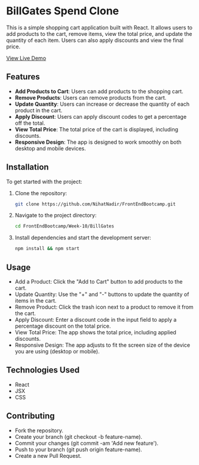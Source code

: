 # BillGates Spend Clone

This is a simple shopping cart application built with React. It allows users to add products to the cart, remove items, view the total price, and update the quantity of each item. Users can also apply discounts and view the final price.

[View Live Demo](https://todoapp-920g8yp4u-nihat-nadirs-projects.vercel.app/)

## Features

- **Add Products to Cart**: Users can add products to the shopping cart.
- **Remove Products**: Users can remove products from the cart.
- **Update Quantity**: Users can increase or decrease the quantity of each product in the cart.
- **Apply Discount**: Users can apply discount codes to get a percentage off the total.
- **View Total Price**: The total price of the cart is displayed, including discounts.
- **Responsive Design**: The app is designed to work smoothly on both desktop and mobile devices.


## Installation
To get started with the project:

1. Clone the repository:

   ```bash
   git clone https://github.com/NihatNadir/FrontEndBootcamp.git

2. Navigate to the project directory:
    ```bash
    cd FrontEndBootcamp/Week-10/BillGates
3. Install dependencies and start the development server:
    ```bash
    npm install && npm start

## Usage
- Add a Product: Click the "Add to Cart" button to add products to the cart.
- Update Quantity: Use the "+" and "-" buttons to update the quantity of items in the cart.
- Remove Product: Click the trash icon next to a product to remove it from the cart.
- Apply Discount: Enter a discount code in the input field to apply a percentage discount on the total price.
- View Total Price: The app shows the total price, including applied discounts.
- Responsive Design: The app adjusts to fit the screen size of the device you are using (desktop or mobile).

## Technologies Used
- React
- JSX
- CSS

## Contributing
- Fork the repository.
- Create your branch (git checkout -b feature-name).
- Commit your changes (git commit -am 'Add new feature').
- Push to your branch (git push origin feature-name).
- Create a new Pull Request.